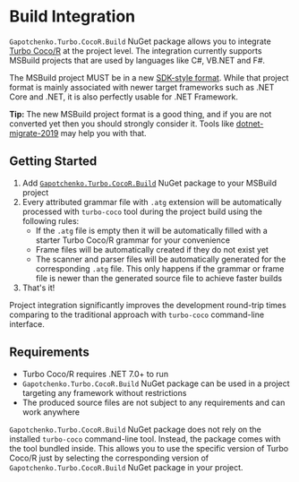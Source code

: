 ﻿# Build Integration

`Gapotchenko.Turbo.CocoR.Build` NuGet package allows you to integrate [Turbo Coco/R](https://github.com/gapotchenko/Turbo-CocoR) at the project level.
The integration currently supports MSBuild projects that are used by languages like C#, VB.NET and F#.

The MSBuild project MUST be in a new [SDK-style format](https://learn.microsoft.com/en-us/dotnet/core/project-sdk/overview).
While that project format is mainly associated with newer target frameworks such as .NET Core and .NET, it is also perfectly usable for .NET Framework.

**Tip:** The new MSBuild project format is a good thing, and if you are not converted yet then you should strongly consider it.
Tools like [dotnet-migrate-2019](https://github.com/hvanbakel/CsprojToVs2017) may help you with that.

## Getting Started

1. Add [`Gapotchenko.Turbo.CocoR.Build`](https://www.nuget.org/packages/Gapotchenko.Turbo.CocoR.Build) NuGet package to your MSBuild project
2. Every attributed grammar file with `.atg` extension will be automatically processed with `turbo-coco` tool during the project build using the following rules:
    - If the `.atg` file is empty then it will be automatically filled with a starter Turbo Coco/R grammar for your convenience
    - Frame files will be automatically created if they do not exist yet
    - The scanner and parser files will be automatically generated for the corresponding `.atg` file.
      This only happens if the grammar or frame file is newer than the generated source file to achieve faster builds
3. That's it!

Project integration significantly improves the development round-trip times comparing to the traditional approach with `turbo-coco` command-line interface.

## Requirements

- Turbo Coco/R requires .NET 7.0+ to run
- `Gapotchenko.Turbo.CocoR.Build` NuGet package can be used in a project targeting any framework without restrictions
- The produced source files are not subject to any requirements and can work anywhere

`Gapotchenko.Turbo.CocoR.Build` NuGet package does not rely on the installed `turbo-coco` command-line tool.
Instead, the package comes with the tool bundled inside.
This allows you to use the specific version of Turbo Coco/R just by selecting the corresponding version of `Gapotchenko.Turbo.CocoR.Build` NuGet package in your project.

